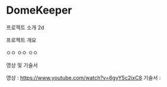 # DomeKeeper

프로젝트 소개
2d 

프로젝트 개요

ㅇㅇ
ㅇㅇ
ㅇㅇ

영상 및 기술서

영상 : https://www.youtube.com/watch?v=6gyY5c2ixC8
기술서 : 
